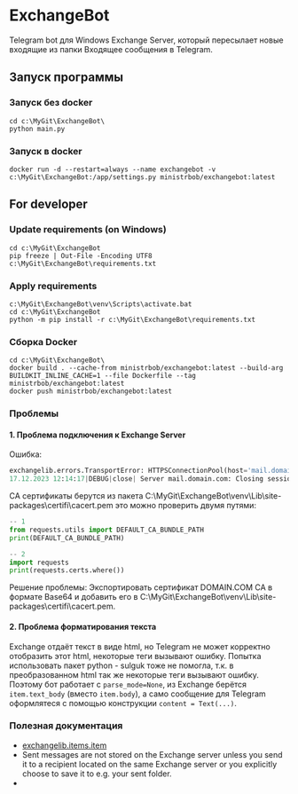 # ExchangeBot
Telegram bot для Windows Exchange Server, который пересылает новые входящие из папки Входящее сообщения в Telegram.

## Запуск программы

### Запуск без docker

```
cd c:\MyGit\ExchangeBot\
python main.py
```

### Запуск в docker

```
docker run -d --restart=always --name exchangebot -v c:\MyGit\ExchangeBot:/app/settings.py ministrbob/exchangebot:latest
```

## For developer

### Update requirements (on Windows)

```commandline
cd c:\MyGit\ExchangeBot
pip freeze | Out-File -Encoding UTF8 c:\MyGit\ExchangeBot\requirements.txt
```

### Apply requirements

```commandline
c:\MyGit\ExchangeBot\venv\Scripts\activate.bat
cd c:\MyGit\ExchangeBot
python -m pip install -r c:\MyGit\ExchangeBot\requirements.txt
```

### Сборка Docker

```shell
cd c:\MyGit\ExchangeBot\
docker build . --cache-from ministrbob/exchangebot:latest --build-arg BUILDKIT_INLINE_CACHE=1 --file Dockerfile --tag ministrbob/exchangebot:latest
docker push ministrbob/exchangebot:latest
```

### Проблемы

#### 1. Проблема подключения к Exchange Server

Ошибка:  
```python
exchangelib.errors.TransportError: HTTPSConnectionPool(host='mail.domain.com', port=443): Max retries exceeded with url: /EWS/Exchange.asmx (Caused by SSLError(SSLCertVerificationError(1, '[SSL: CERTIFICATE_VERIFY_FAILED] certificate verify failed: unable to get local issuer certificate (_ssl.c:1006)')))
17.12.2023 12:14:17|DEBUG|close| Server mail.domain.com: Closing sessions
```
CA сертификаты берутся из пакета C:\MyGit\ExchangeBot\venv\Lib\site-packages\certifi\cacert.pem это можно проверить двумя путями:  
```python
-- 1
from requests.utils import DEFAULT_CA_BUNDLE_PATH
print(DEFAULT_CA_BUNDLE_PATH)

-- 2
import requests
print(requests.certs.where())
```
Решение проблемы: Экспортировать сертификат DOMAIN.COM CA в формате Base64 и добавить его в C:\MyGit\ExchangeBot\venv\Lib\site-packages\certifi\cacert.pem.  

#### 2. Проблема форматирования текста

Exchange отдаёт текст в виде html, но Telegram не может корректно отобразить этот html, некоторые теги вызывают ошибку. Попытка использовать пакет python - sulguk тоже не помогла, т.к. в преобразованном html так же некоторые теги вызывают ошибку.
Поэтому бот работает с `parse_mode=None`, из Exchange берётся `item.text_body` (вместо `item.body`), а само сообщение для Telegram оформлятеся с помощью конструкции `content = Text(...)`.

### Полезная документация

- [exchangelib.items.item](https://ecederstrand.github.io/exchangelib/exchangelib/items/item.html)
- Sent messages are not stored on the Exchange server unless you send it to a recipient located on the same Exchange server or you explicitly choose to save it to e.g. your sent folder.  
- 